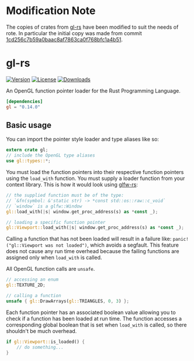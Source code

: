 # Modification Note

The copies of crates from [gl-rs](https://github.com/brendanzab/gl-rs) have been modified to suit the needs of rote. In particular the initial copy was made from commit [1cd256c7b59a0baac8af7863ca0f768bfc1a4b51](https://github.com/brendanzab/gl-rs/commit/1cd256c7b59a0baac8af7863ca0f768bfc1a4b51).

# gl-rs

[![Version](https://img.shields.io/crates/v/gl.svg)](https://crates.io/crates/gl)
[![License](https://img.shields.io/crates/l/gl.svg)](https://github.com/brendanzab/gl-rs/blob/master/LICENSE)
[![Downloads](https://img.shields.io/crates/d/gl.svg)](https://crates.io/crates/gl)

An OpenGL function pointer loader for the Rust Programming Language.

```toml
[dependencies]
gl = "0.14.0"
```

## Basic usage

You can import the pointer style loader and type aliases like so:

```rust
extern crate gl;
// include the OpenGL type aliases
use gl::types::*;
```

You must load the function pointers into their respective function pointers
using the `load_with` function. You must supply a loader function from your
context library. This is how it would look using [glfw-rs](https://github.com/PistonDevelopers/glfw-rs):

```rust
// the supplied function must be of the type:
// `&fn(symbol: &'static str) -> *const std::os::raw::c_void`
// `window` is a glfw::Window
gl::load_with(|s| window.get_proc_address(s) as *const _);

// loading a specific function pointer
gl::Viewport::load_with(|s| window.get_proc_address(s) as *const _);
```

Calling a function that has not been loaded will result in a failure like:
`panic!("gl::Viewport was not loaded")`, which avoids a segfault. This feature
does not cause any run time overhead because the failing functions are
assigned only when `load_with` is called.

All OpenGL function calls are `unsafe`.

```rust
// accessing an enum
gl::TEXTURE_2D;

// calling a function
unsafe { gl::DrawArrays(gl::TRIANGLES, 0, 3) };
```

Each function pointer has an associated boolean value allowing you to
check if a function has been loaded at run time. The function accesses a
corresponding global boolean that is set when `load_with` is called, so there
shouldn't be much overhead.

```rust
if gl::Viewport::is_loaded() {
    // do something...
}
```
